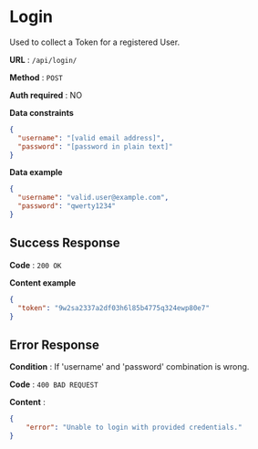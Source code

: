 # Login

Used to collect a Token for a registered User.

**URL** : `/api/login/`

**Method** : `POST`

**Auth required** : NO

**Data constraints**

```json
{
  "username": "[valid email address]",
  "password": "[password in plain text]"
}
```

**Data example**

```json
{
  "username": "valid.user@example.com",
  "password": "qwerty1234"
}
```

## Success Response

**Code** : `200 OK`

**Content example**

```json
{
  "token": "9w2sa2337a2df03h6l85b4775q324ewp80e7"
}
```

## Error Response

**Condition** : If 'username' and 'password' combination is wrong.

**Code** : `400 BAD REQUEST`

**Content** :

```json
{
    "error": "Unable to login with provided credentials."
}
```
